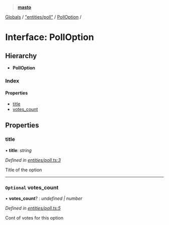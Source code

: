 > **[masto](../README.md)**

[Globals](../globals.md) / ["entities/poll"](../modules/_entities_poll_.md) / [PollOption](_entities_poll_.polloption.md) /

# Interface: PollOption

## Hierarchy

* **PollOption**

### Index

#### Properties

* [title](_entities_poll_.polloption.md#title)
* [votes_count](_entities_poll_.polloption.md#optional-votes_count)

## Properties

###  title

• **title**: *string*

*Defined in [entities/poll.ts:3](https://github.com/neet/masto.js/blob/aaa534e/src/entities/poll.ts#L3)*

Title of the option

___

### `Optional` votes_count

• **votes_count**? : *undefined | number*

*Defined in [entities/poll.ts:5](https://github.com/neet/masto.js/blob/aaa534e/src/entities/poll.ts#L5)*

Cont of votes for this option